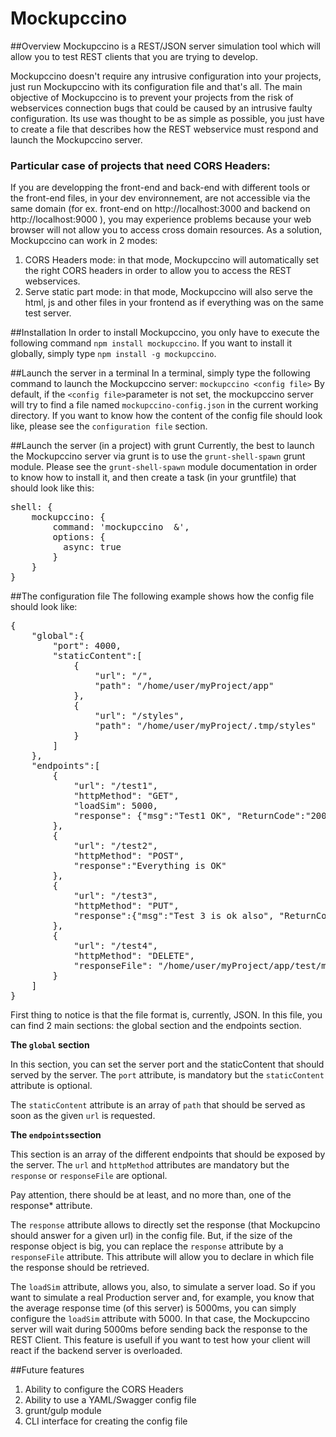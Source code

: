 # Mockupccino

##Overview
Mockupccino is a REST/JSON server simulation tool which will allow you to test REST clients that you are trying to develop.

Mockupccino doesn't require any intrusive configuration into your projects, just run Mockupccino with its configuration file and that's all.
The main objective of Mockupccino is to prevent your projects from the risk of webservices connection bugs that could be caused by an intrusive faulty configuration.
Its use was thought to be as simple as possible, you just have to create a file that describes how the REST webservice must respond and launch the Mockupccino server.
 
### Particular case of projects that need CORS Headers:
If you are developping the front-end and back-end with different tools or the front-end files, in your dev environnement, are not accessible via the same domain (for ex. front-end on http://localhost:3000 and backend on http://localhost:9000 ), you may experience problems because your web browser will not allow you to access cross domain resources.
As a solution, Mockupccino can work in 2 modes:
1. CORS Headers mode: in that mode, Mockupccino will automatically set the right CORS headers in order to allow you to access the REST webservices.
2. Serve static part mode: in that mode, Mockupccino will also serve the html, js and other files in your frontend as if everything was on the same test server.

##Installation
In order to install Mockupccino, you only have to execute the following command `npm install mockupccino`.
If you want to install it globally, simply type `npm install -g mockupccino`.

##Launch the server in a terminal
In a terminal, simply type the following command to launch the Mockupccino server: `mockupccino <config file>`
By default, if the `<config file>`parameter is not set, the mockupccino server will try to find a file named `mockupccino-config.json` in the current working directory.
If you want to know how the content of the config file should look like, please see the `configuration file` section.

##Launch the server (in a project) with grunt
Currently, the best to launch the Mockupccino server via grunt is to use the `grunt-shell-spawn` grunt module. 
Please see the `grunt-shell-spawn` module documentation in order to know how to install it, and then create a task (in your gruntfile) that should look like this:
<pre>
shell: {
    mockupccino: {
        command: 'mockupccino <path to your config.json file> &',
        options: {
          async: true
        }
    }
}
</pre>

##The configuration file
The following example shows how the config file should look like:
<pre>
{
    "global":{
        "port": 4000,
        "staticContent":[
            {
                "url": "/",
                "path": "/home/user/myProject/app"
            },
            {
                "url": "/styles",
                "path": "/home/user/myProject/.tmp/styles"
            }
        ]
    },
    "endpoints":[
        {
            "url": "/test1",
            "httpMethod": "GET",
            "loadSim": 5000,
            "response": {"msg":"Test1 OK", "ReturnCode":"200"}
        },
        {
            "url": "/test2",
            "httpMethod": "POST",
            "response":"Everything is OK"
        },
        {
            "url": "/test3",
            "httpMethod": "PUT",
            "response":{"msg":"Test 3 is ok also", "ReturnCode":"200"}
        },
        {
            "url": "/test4",
            "httpMethod": "DELETE",
            "responseFile": "/home/user/myProject/app/test/myTestObject.json"
        }
    ]
}
</pre>

First thing to notice is that the file format is, currently, JSON. In this file, you can find 2 main sections: the global section and the endpoints section.

**The `global` section**

In this section, you can set the server port and the staticContent that should served by the server. The `port` attribute, is mandatory but the `staticContent` attribute is optional.

The `staticContent` attribute is an array of `path` that should be served as soon as the given `url` is requested.

**The `endpoints`section**

This section is an array of the different endpoints that should be exposed by the server. The `url` and `httpMethod` attributes are mandatory but the `response` or `responseFile` are optional.

Pay attention, there should be at least, and no more than, one of the response* attribute.

The `response` attribute allows to directly set the response (that Mockupcino should answer for a given url) in the config file. 
But, if the size of the response object is big, you can replace the `response` attribute by a `responseFile` attribute. This attribute will allow you to declare in which file the response should be retrieved.

The `loadSim` attribute, allows you, also, to simulate a server load. So if you want to simulate a real Production server and, for example, you know that the average response time (of this server) is 5000ms, you can simply configure the `loadSim` attribute with 5000. In that case, the Mockupccino server will wait during 5000ms before sending back the response to the REST Client.
This feature is usefull if you want to test how your client will react if the backend server is overloaded.

##Future features
1. Ability to configure the CORS Headers
2. Ability to use a YAML/Swagger config file
3. grunt/gulp module
4. CLI interface for creating the config file

